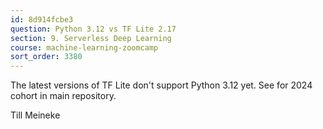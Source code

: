 ```yaml
---
id: 8d914fcbe3
question: Python 3.12 vs TF Lite 2.17
section: 9. Serverless Deep Learning
course: machine-learning-zoomcamp
sort_order: 3380
---
```


The latest versions of TF Lite don't support Python 3.12 yet. See  for 2024 cohort in main repository.

Till Meineke

